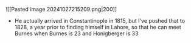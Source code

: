 ![[Pasted image 20241027215209.png|200]]

- He actually arrived in Constantinople in 1815, but I've pushed that to 1828, a year prior to finding himself in Lahore, so that he can meet Burnes when Burnes is 23 and Honigberger is 33